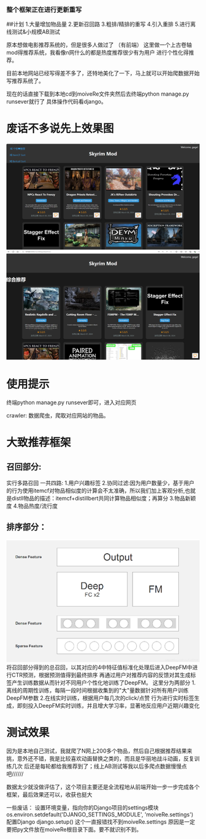 

### 整个框架正在进行更新重写

##计划
1.大量增加物品量
2.更新召回路
3.粗排/精排的重写
4.引入重排
5.进行离线测试&小规模AB测试




原本想做电影推荐系统的，但是很多人做过了  （有前端）
这里做一个上古卷轴mod得推荐系统，我看像n网什么的都是热度推荐很少有为用户
进行个性化得推荐。

目前本地网站已经写得差不多了，还特地美化了一下，马上就可以开始爬数据开始
写推荐系统了。

现在的话直接下载到本地cd到moiveRe文件夹然后去终端python manage.py runsever就行了
具体操作代码看django。


# 废话不多说先上效果图
![主界面](主页面.png)
![推荐❤](推荐页面.png)




# 使用提示
终端python manage.py runsever即可，进入对应网页

crawler: 数据爬虫，爬取对应网站的物品。




# 大致推荐框架

## 召回部分:
实行多路召回 一共四路:
1.用户兴趣标签
2.协同过滤:因为用户数量少，基于用户的行为使用itemcf对物品相似度的计算会不太准确，所以我们加上客观分析,也就是distll物品的描述：itemcf+distillbert共同计算物品相似度；再算分
3.物品新颖度
4.物品热度/流行度


## 排序部分：
![DeepFM](DeepFM.png)
将召回部分得到的总召回，以其对应的4中特征值标准化处理后进入DeepFM中进行CTR预测，根据预测值得到最终排序
再通过用户对推荐内容的反馈对其生成标签产生训练数据从而针对不同用户个性化地训练了DeepFM。
这里分为两部分
1.离线的周期性训练，每隔一段时间根据收集到的"大"量数据针对所有用户训练DeepFM参数
2.在线实时训练，根据用户每几次的click/点赞 行为进行实时标签生成，即刻投入DeepFM实时训练，并且增大学习率，显著地反应用户近期兴趣变化



# 测试效果

因为是本地自己测试，我就爬了N网上200多个物品，然后自己根据推荐结果来挑，意外还不错，我是比较喜欢动画替换之类的，而且是华丽地战斗动画，反复训练几次
后还是每轮都给我推荐到了；线上AB测试等我以后多爬点数据慢慢点吧////// 

数据太少就没做评估了，这个项目主要还是全流程地从前端开始一步一步完成各个框架，最后效果还可以，收获也挺大








一些废话：
设置环境变量，指向你的Django项目的settings模块
os.environ.setdefault('DJANGO_SETTINGS_MODULE', 'moiveRe.settings')
配置Django
django.setup()
这个一直报错找不到moiveRe.settings
原因是一定要把py文件放在moiveRe根目录下面。要不就识别不到。
